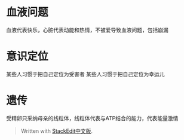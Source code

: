 
# 血液问题
血液代表快乐，心脏代表动能和热情，不被爱导致血液问题，包括崩漏

# 意识定位
某些人习惯于把自己定位为受害者
某些人习惯于把自己定位为幸运儿


# 遗传
受精卵只采纳母亲的线粒体，线粒体代表与ATP结合的能力，代表能量激情


> Written with [StackEdit中文版](https://stackedit.cn/).
<!--stackedit_data:
eyJoaXN0b3J5IjpbLTEyNDg5NjE3NDddfQ==
-->